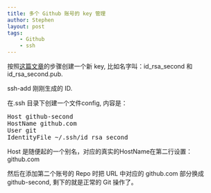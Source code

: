 ```yaml
---
title: 多个 Github 账号的 key 管理
author: Stephen
layout: post
tags:
    - Github
    - ssh
---
```

按照[这篇文章](https://help.github.com/articles/generating-ssh-keys)的步骤创建一个新 key, 比如名字叫：id_rsa_second 和 id_rsa_second.pub.

ssh-add 刚刚生成的 ID.

在.ssh 目录下创建一个文件config, 内容是：
<pre>
Host github-second
HostName github.com
User git
IdentityFile ~/.ssh/id_rsa_second
</pre>
Host 是随便起的一个别名，对应的真实的HostName在第二行设置： github.com

然后在添加第二个账号的 Repo 时把 URL 中对应的 github.com 部分换成 github-second, 剩下的就是正常的 Git 操作了。
